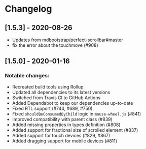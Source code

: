 # Changelog

## [1.5.3] - 2020-08-26
- Updates from mdbootstrap/perfect-scrollbar#master
- fix the error about the touchmove (#908)

## [1.5.0] - 2020-01-16

### Notable changes:
- Recreated build tools using Rollup
- Updated all dependencies to its latest versions
- Switched from Travis CI to GitHub Actions
- Added Dependabot to keep our dependencies up-to-date
- Fixed RTL support (#744, #689, #750)
- Fixed `shouldBeConsumedByChild` logic in `mouse-wheel.js` (#841)
- Improved compatibility with parent class (#839)
- Added missing properties in types definition (#808)
- Added support for fractional size of scrolled element (#837)
- Added support for touch devices (#829, #867)
- Added dragging support for mobile devices (#811)
